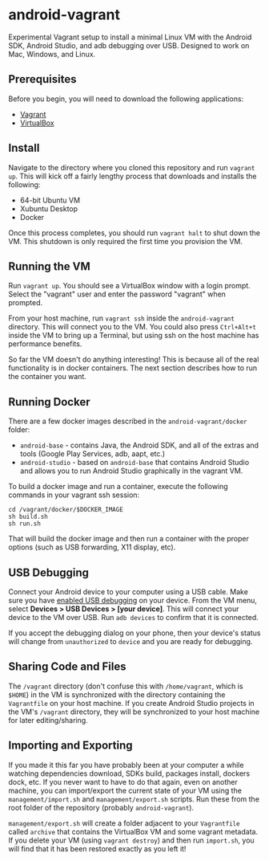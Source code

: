 # android-vagrant
Experimental Vagrant setup to install a minimal Linux VM with the Android SDK, Android Studio, and adb debugging over USB.  Designed to work on Mac, Windows, and Linux.

## Prerequisites
Before you begin, you will need to download the following applications:

  * [Vagrant](http://www.vagrantup.com/downloads.html)
  * [VirtualBox](https://www.virtualbox.org/wiki/Downloads)

## Install
Navigate to the directory where you cloned this repository and run `vagrant up`.  This will kick off a fairly lengthy process that downloads and installs the following:

  * 64-bit Ubuntu VM
  * Xubuntu Desktop
  * Docker

Once this process completes, you should run `vagrant halt` to shut down the VM.  This shutdown is only required the first time you provision the VM.

## Running the VM
Run `vagrant up`.  You should see a VirtualBox window with a login prompt.  Select the "vagrant" user and enter the password "vagrant" when prompted.

From your host machine, run `vagrant ssh` inside the `android-vagrant` directory.  This will connect you to the VM.  You could also press `Ctrl+Alt+t` inside the VM to bring up a Terminal, but using ssh on the host machine has performance benefits.

So far the VM doesn't do anything interesting!  This is because all of the real functionality is in docker containers.  The next section describes how to run the container you want.

## Running Docker
There are a few docker images described in the `android-vagrant/docker` folder:

* `android-base` - contains Java, the Android SDK, and all of the extras and tools (Google Play Services, adb, aapt, etc.)
* `android-studio` - based on `android-base` that contains Android Studio and allows you to run Android Studio graphically in the vagrant VM.

To build a docker image  and run a container, execute the following commands in your vagrant ssh session:

	cd /vagrant/docker/$DOCKER_IMAGE
	sh build.sh
	sh run.sh
	
That will build the docker image and then run a container with the proper options (such as USB forwarding, X11 display, etc).


## USB Debugging
Connect your Android device to your computer using a USB cable.  Make sure you have [enabled USB debugging](http://developer.android.com/tools/device.html#setting-up) on your device.  From the VM menu, select **Devices > USB Devices > [your device]**.  This will connect your device to the VM over USB.  Run `adb devices` to confirm that it is connected.

If you accept the debugging dialog on your phone, then your device's status will change from `unauthorized` to `device` and you are ready for debugging.

## Sharing Code and Files
The `/vagrant` directory (don't confuse this with `/home/vagrant`, which is `$HOME`) in the VM is synchronized with the directory containing the `Vagrantfile` on your host machine.  If you create Android Studio projects in the VM's `/vagrant` directory, they will be synchronized to your host machine for later editing/sharing.

## Importing and Exporting
If you made it this far you have probably been at your computer a while watching dependencies download, SDKs build, packages install, dockers dock, etc.  If you never want to have to do that again, even on another machine, you can import/export the current state of your VM using the `management/import.sh` and `management/export.sh` scripts.  Run these from the root folder of the repository (probably `android-vagrant`).

`management/export.sh` will create a folder adjacent to your `Vagrantfile` called `archive` that contains the VirtualBox VM and some vagrant metadata.  If you delete your VM (using `vagrant destroy`) and then run `import.sh`, you will find that it has been restored exactly as you left it!
